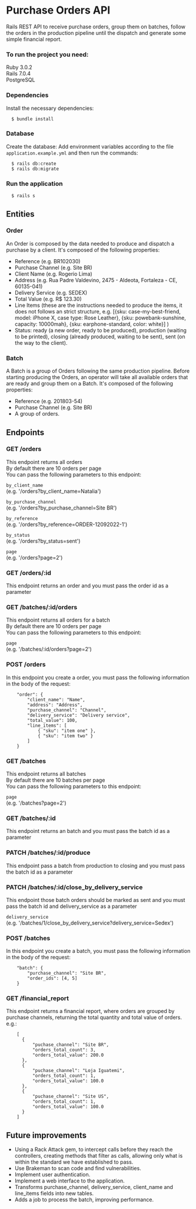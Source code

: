 # Purchase Orders API

Rails REST API to receive purchase orders, group them on batches, follow the orders in the production pipeline until the dispatch and generate some simple financial report.

### To run the project you need:

Ruby 3.0.2 \
Rails 7.0.4 \
PostgreSQL

### Dependencies

Install the necessary dependencies:

```
  $ bundle install
```

### Database

Create the database:
Add environment variables according to the file ```application.example.yml``` and then run the commands:

```
  $ rails db:create
  $ rails db:migrate
```

### Run the application

```
  $ rails s
```

## Entities

### Order

An Order is composed by the data needed to produce and dispatch a purchase by a client. It's composed of the following properties:

- Reference (e.g. BR102030)
- Purchase Channel (e.g. Site BR)
- Client Name (e.g. Rogerio Lima)
- Address (e.g. Rua Padre Valdevino, 2475 - Aldeota, Fortaleza - CE, 60135-041)
- Delivery Service (e.g. SEDEX)
- Total Value (e.g. R$ 123.30)
- Line Items (these are the instructions needed to produce the items, it does not follows an strict structure, e.g. [{sku: case-my-best-friend, model: iPhone X, case type: Rose Leather}, {sku: powebank-sunshine, capacity: 10000mah}, {sku: earphone-standard, color: white}] )
- Status: ready (a new order, ready to be produced), production (waiting to be printed), closing (already produced, waiting to be sent), sent (on the way to the client).

### Batch

A Batch is a group of Orders following the same production pipeline. Before starting producing the Orders, an operator will take all available orders that are ready and group them on a Batch. It's composed of the following properties:

- Reference (e.g. 201803-54)
- Purchase Channel (e.g. Site BR)
- A group of orders.

## Endpoints

### GET /orders
This endpoint returns all orders \
By default there are 10 orders per page \
You can pass the following parameters to this endpoint: 

`by_client_name` \
(e.g. '/orders?by_client_name=Natalia') 

`by_purchase_channel` \
(e.g. '/orders?by_purchase_channel=Site BR') 

`by_reference` \
(e.g. '/orders?by_reference=ORDER-12092022-1') 

`by_status`\
(e.g. '/orders?by_status=sent')

`page`\
(e.g. '/orders?page=2')

### GET /orders/:id
This endpoint returns an order and you must pass the order id as a parameter

### GET /batches/:id/orders
This endpoint returns all orders for a batch \
By default there are 10 orders per page \
You can pass the following parameters to this endpoint: 

`page`\
(e.g. '/batches/:id/orders?page=2')

### POST /orders
In this endpoint you create a order, you must pass the following information in the body of the request:

```
    "order": {
        "client_name": "Name",
        "address": "Address",
        "purchase_channel": "Channel",
        "delivery_service": "Delivery service",
        "total_value": 100,
        "line_items": [
            { "sku": "item one" },
            { "sku": "item two" }
        ]
    }
```

### GET /batches
This endpoint returns all batches \
By default there are 10 batches per page \
You can pass the following parameters to this endpoint: 

`page`\
(e.g. '/batches?page=2')

### GET /batches/:id
This endpoint returns an batch and you must pass the batch id as a parameter

### PATCH /batches/:id/produce
This endpoint pass a batch from production to closing and you must pass the batch id as a parameter

### PATCH /batches/:id/close_by_delivery_service
This endpoint those batch orders should be marked as sent and you must pass the batch id and delivery_service as a parameter

`delivery_service`\
(e.g. '/batches/1/close_by_delivery_service?delivery_service=Sedex')

### POST /batches
In this endpoint you create a batch, you must pass the following information in the body of the request:
```
    "batch": {
        "purchase_channel": "Site BR",
        "order_ids": [4, 5]
    }
```

### GET /financial_report
This endpoint returns a financial report, where orders are grouped by purchase channels, returning the total quantity and total value of orders.
e.g.:
```
    [
      {
          "puchase_channel": "Site BR",
          "orders_total_count": 3,
          "orders_total_value": 200.0
      },
      {
          "puchase_channel": "Loja Iguatemi",
          "orders_total_count": 1,
          "orders_total_value": 100.0
      },
      {
          "puchase_channel": "Site US",
          "orders_total_count": 1,
          "orders_total_value": 100.0
      }
    ]
```

## Future improvements
- Using a Rack Attack gem, to intercept calls before they reach the controllers, creating methods that filter as calls, allowing only what is within the standard we have established to pass.
- Use Brakeman to scan code and find vulnerabilities.
- Implement user authentication.
- Implement a web interface to the application.
- Transforms purchase_channel, delivery_service, client_name and line_items fields into new tables.
- Adds a job to process the batch, improving performance.
